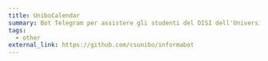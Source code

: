 ```yaml
---
title: UniboCalendar
summary: Bot Telegram per assistere gli studenti del DISI dell'Università di Bologna.
tags:
  - other
external_link: https://github.com/csunibo/informabot
---
```

